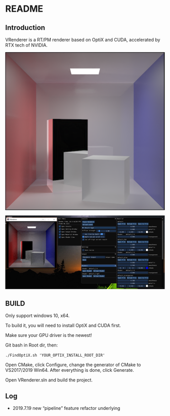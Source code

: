 # README

## Introduction

VRenderer is a RT/PM renderer based on OptiX and CUDA, accelerated by RTX tech of NVIDIA.

![box](./Pics/box.PNG)

![renderer](./Pics/renderer.png)

## BUILD

Only support windows 10, x64.

To build it, you will need to install OptiX and CUDA first.

Make sure your GPU driver is the newest!

Git bash in Root dir, then:

`./FindOptiX.sh 'YOUR_OPTIX_INSTALL_ROOT_DIR'                 `

Open CMake, click Configure, change the generator of CMake to VS2017/2019 Win64. After everything is done, click Generate.

Open VRenderer.sln and build the project.

## Log

* 2019.7.19
	new “pipeline” feature
	refactor underlying
